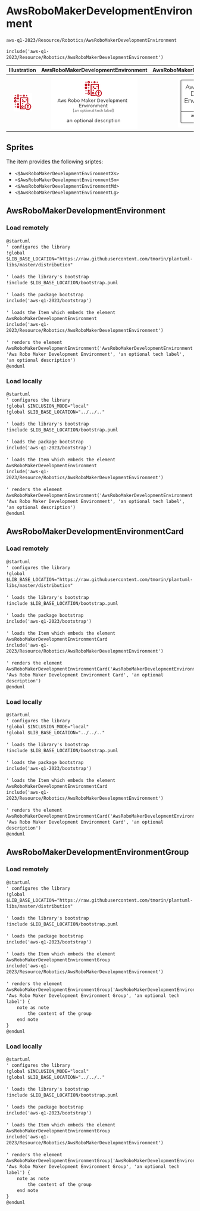# AwsRoboMakerDevelopmentEnvironment


```text
aws-q1-2023/Resource/Robotics/AwsRoboMakerDevelopmentEnvironment
```

```text
include('aws-q1-2023/Resource/Robotics/AwsRoboMakerDevelopmentEnvironment')
```



| Illustration | AwsRoboMakerDevelopmentEnvironment | AwsRoboMakerDevelopmentEnvironmentCard | AwsRoboMakerDevelopmentEnvironmentGroup |
| :---: | :---: | :---: | :---: |
| ![illustration for Illustration](../../../aws-q1-2023/Resource/Robotics/AwsRoboMakerDevelopmentEnvironment.png) | ![illustration for AwsRoboMakerDevelopmentEnvironment](../../../aws-q1-2023/Resource/Robotics/AwsRoboMakerDevelopmentEnvironment.Local.png) | ![illustration for AwsRoboMakerDevelopmentEnvironmentCard](../../../aws-q1-2023/Resource/Robotics/AwsRoboMakerDevelopmentEnvironmentCard.Local.png) | ![illustration for AwsRoboMakerDevelopmentEnvironmentGroup](../../../aws-q1-2023/Resource/Robotics/AwsRoboMakerDevelopmentEnvironmentGroup.Local.png) |



## Sprites
The item provides the following sriptes:

- `<$AwsRoboMakerDevelopmentEnvironmentXs>`
- `<$AwsRoboMakerDevelopmentEnvironmentSm>`
- `<$AwsRoboMakerDevelopmentEnvironmentMd>`
- `<$AwsRoboMakerDevelopmentEnvironmentLg>`





## AwsRoboMakerDevelopmentEnvironment

### Load remotely
```plantuml
@startuml
' configures the library
!global $LIB_BASE_LOCATION="https://raw.githubusercontent.com/tmorin/plantuml-libs/master/distribution"

' loads the library's bootstrap
!include $LIB_BASE_LOCATION/bootstrap.puml

' loads the package bootstrap
include('aws-q1-2023/bootstrap')

' loads the Item which embeds the element AwsRoboMakerDevelopmentEnvironment
include('aws-q1-2023/Resource/Robotics/AwsRoboMakerDevelopmentEnvironment')

' renders the element
AwsRoboMakerDevelopmentEnvironment('AwsRoboMakerDevelopmentEnvironment', 'Aws Robo Maker Development Environment', 'an optional tech label', 'an optional description')
@enduml
```

### Load locally
```plantuml
@startuml
' configures the library
!global $INCLUSION_MODE="local"
!global $LIB_BASE_LOCATION="../../.."

' loads the library's bootstrap
!include $LIB_BASE_LOCATION/bootstrap.puml

' loads the package bootstrap
include('aws-q1-2023/bootstrap')

' loads the Item which embeds the element AwsRoboMakerDevelopmentEnvironment
include('aws-q1-2023/Resource/Robotics/AwsRoboMakerDevelopmentEnvironment')

' renders the element
AwsRoboMakerDevelopmentEnvironment('AwsRoboMakerDevelopmentEnvironment', 'Aws Robo Maker Development Environment', 'an optional tech label', 'an optional description')
@enduml
```

## AwsRoboMakerDevelopmentEnvironmentCard

### Load remotely
```plantuml
@startuml
' configures the library
!global $LIB_BASE_LOCATION="https://raw.githubusercontent.com/tmorin/plantuml-libs/master/distribution"

' loads the library's bootstrap
!include $LIB_BASE_LOCATION/bootstrap.puml

' loads the package bootstrap
include('aws-q1-2023/bootstrap')

' loads the Item which embeds the element AwsRoboMakerDevelopmentEnvironmentCard
include('aws-q1-2023/Resource/Robotics/AwsRoboMakerDevelopmentEnvironment')

' renders the element
AwsRoboMakerDevelopmentEnvironmentCard('AwsRoboMakerDevelopmentEnvironmentCard', 'Aws Robo Maker Development Environment Card', 'an optional description')
@enduml
```

### Load locally
```plantuml
@startuml
' configures the library
!global $INCLUSION_MODE="local"
!global $LIB_BASE_LOCATION="../../.."

' loads the library's bootstrap
!include $LIB_BASE_LOCATION/bootstrap.puml

' loads the package bootstrap
include('aws-q1-2023/bootstrap')

' loads the Item which embeds the element AwsRoboMakerDevelopmentEnvironmentCard
include('aws-q1-2023/Resource/Robotics/AwsRoboMakerDevelopmentEnvironment')

' renders the element
AwsRoboMakerDevelopmentEnvironmentCard('AwsRoboMakerDevelopmentEnvironmentCard', 'Aws Robo Maker Development Environment Card', 'an optional description')
@enduml
```

## AwsRoboMakerDevelopmentEnvironmentGroup

### Load remotely
```plantuml
@startuml
' configures the library
!global $LIB_BASE_LOCATION="https://raw.githubusercontent.com/tmorin/plantuml-libs/master/distribution"

' loads the library's bootstrap
!include $LIB_BASE_LOCATION/bootstrap.puml

' loads the package bootstrap
include('aws-q1-2023/bootstrap')

' loads the Item which embeds the element AwsRoboMakerDevelopmentEnvironmentGroup
include('aws-q1-2023/Resource/Robotics/AwsRoboMakerDevelopmentEnvironment')

' renders the element
AwsRoboMakerDevelopmentEnvironmentGroup('AwsRoboMakerDevelopmentEnvironmentGroup', 'Aws Robo Maker Development Environment Group', 'an optional tech label') {
    note as note
        the content of the group
    end note
}
@enduml
```

### Load locally
```plantuml
@startuml
' configures the library
!global $INCLUSION_MODE="local"
!global $LIB_BASE_LOCATION="../../.."

' loads the library's bootstrap
!include $LIB_BASE_LOCATION/bootstrap.puml

' loads the package bootstrap
include('aws-q1-2023/bootstrap')

' loads the Item which embeds the element AwsRoboMakerDevelopmentEnvironmentGroup
include('aws-q1-2023/Resource/Robotics/AwsRoboMakerDevelopmentEnvironment')

' renders the element
AwsRoboMakerDevelopmentEnvironmentGroup('AwsRoboMakerDevelopmentEnvironmentGroup', 'Aws Robo Maker Development Environment Group', 'an optional tech label') {
    note as note
        the content of the group
    end note
}
@enduml
```


